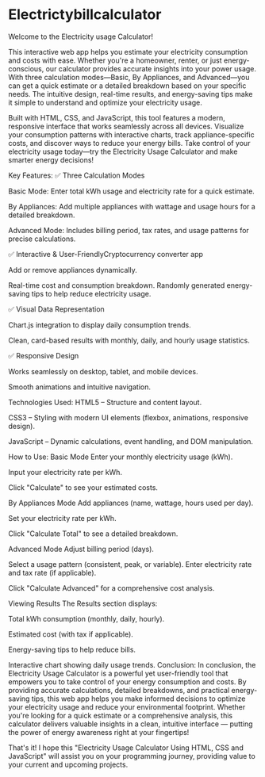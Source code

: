 # Electrictybillcalculator
Welcome to the Electricity usage Calculator!

This interactive web app helps you estimate your electricity consumption and costs with ease. Whether you're a homeowner, renter, or just energy-conscious, our  calculator provides accurate insights into your power usage. With three calculation modes—Basic, By Appliances, and Advanced—you can get a quick estimate or a detailed breakdown based on your specific needs. The intuitive design, real-time results, and energy-saving tips make it simple to understand and optimize your electricity usage.

Built with HTML, CSS, and JavaScript, this tool features a modern, responsive interface that works seamlessly across all devices. Visualize your consumption patterns with interactive charts, track appliance-specific costs, and discover ways to reduce your energy bills. Take control of your electricity usage today—try the Electricity Usage Calculator and make smarter energy decisions! 

Key Features:
✅ Three Calculation Modes

Basic Mode: Enter total kWh usage and electricity rate for a quick estimate.

By Appliances: Add multiple appliances with wattage and usage hours for a detailed breakdown.

Advanced Mode: Includes billing period, tax rates, and usage patterns for precise calculations.

✅ Interactive & User-FriendlyCryptocurrency converter app

Add or remove appliances dynamically.

Real-time cost and consumption breakdown.
Randomly generated energy-saving tips to help reduce electricity usage.

✅ Visual Data Representation

Chart.js integration to display daily consumption trends.

Clean, card-based results with monthly, daily, and hourly usage statistics.

✅ Responsive Design

Works seamlessly on desktop, tablet, and mobile devices.

Smooth animations and intuitive navigation.

Technologies Used:
HTML5 – Structure and content layout.

CSS3 – Styling with modern UI elements (flexbox, animations, responsive design).

JavaScript – Dynamic calculations, event handling, and DOM manipulation.

How to Use:
Basic Mode
Enter your monthly electricity usage (kWh).

Input your electricity rate per kWh.

Click "Calculate" to see your estimated costs.

By Appliances Mode
Add appliances (name, wattage, hours used per day).

Set your electricity rate per kWh.

Click "Calculate Total" to see a detailed breakdown.

Advanced Mode
Adjust billing period (days).

Select a usage pattern (consistent, peak, or variable).
Enter electricity rate and tax rate (if applicable).

Click "Calculate Advanced" for a comprehensive cost analysis.

Viewing Results
The Results section displays:

Total kWh consumption (monthly, daily, hourly).

Estimated cost (with tax if applicable).

Energy-saving tips to help reduce bills.

Interactive chart showing daily usage trends.
Conclusion:
In conclusion, the Electricity Usage Calculator is a powerful yet user-friendly tool that empowers you to take control of your energy consumption and costs. By providing accurate calculations, detailed breakdowns, and practical energy-saving tips, this web app helps you make informed decisions to optimize your electricity usage and reduce your environmental footprint. Whether you're looking for a quick estimate or a comprehensive analysis, this calculator delivers valuable insights in a clean, intuitive interface — putting the power of energy awareness right at your fingertips!

That's it! I hope this "Electricity Usage Calculator Using HTML, CSS and JavaScript" will assist you on your  programming journey, providing value to your current and upcoming projects.
